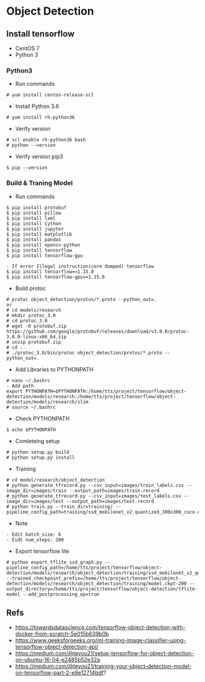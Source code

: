 # Object Detection
## Install tensorflow
* CentOS 7
* Python 3
### Python3
* Run commands
```
# yum install centos-release-scl
```
* Install Python 3.6
```
# yum install rh-python36
```
* Verify version
```
# scl enable rh-python36 bash
# python --version
```
* Verify version pip3
```
$ pip --version
```

### Build & Traning Model
* Run commands
```
$ pip install protobuf
$ pip install pillow
$ pip install lxml
$ pip install Cython
$ pip install jupyter
$ pip install matplotlib
$ pip install pandas
$ pip install opencv-python 
$ pip install tensorflow
$ pip install tensorflow-gpu

- If error Illegal instruction(core dumped) tensorflow
$ pip install tensorflow==1.15.0
$ pip install tensorflow-gpu==1.15.0
```

* Build protoc
```
# protoc object_detection/protos/*.proto --python_out=.
or
# cd models/research
# mkdir protoc_3.0
# cd protoc_3.0
# wget -O protobuf.zip https://github.com/google/protobuf/releases/download/v3.0.0/protoc-3.0.0-linux-x86_64.zip
# unzip protobuf.zip
# cd ..
# ./protoc_3.0/bin/protoc object_detection/protos/*.proto --python_out=.
```
* Add Libraries to PYTHONPATH
```
# nano ~/.bashrc
- Add path
export PYTHONPATH=$PYTHONPATH:/home/tts/project/tensorflow/object-detection/models/research:/home/tts/project/tensorflow/object-detection/models/research/slim
# source ~/.bashrc
```
* Check PYTHONPATH
```
$ echo $PYTHONPATH
```
* Comleteing setup
```
# python setup.py build
# python setup.py install
```
* Training
```
# cd model/research/object_detection
# python generate_tfrecord.py --csv_input=images/train_labels.csv --image_dir=images/train --output_path=images/train.record
# python generate_tfrecord.py --csv_input=images/test_labels.csv --image_dir=images/test --output_path=images/test.record
# python train.py --train_dir=training/ --pipeline_config_path=training/ssd_mobilenet_v2_quantized_300x300_coco.config
```
* Note
```
- Edit batch_size: 6
- Eidt num_steps: 200
```
* Export tensorflow lite
```
# python export_tflite_ssd_graph.py --pipeline_config_path=/home/tts/project/tensorflow/object-detection/models/research/object_detection/training/ssd_mobilenet_v2_quantized_300x300_coco.config --trained_checkpoint_prefix=/home/tts/project/tensorflow/object-detection/models/research/object_detection/training/model.ckpt-200 --output_directory=/home/tts/project/tensorflow/object-detection/tflite-model --add_postprocessing_op=true
```

## Refs
* https://towardsdatascience.com/tensorflow-object-detection-with-docker-from-scratch-5e015b639b0b
* https://www.geeksforgeeks.org/ml-training-image-classifier-using-tensorflow-object-detection-api/
* https://medium.com/@teyou21/setup-tensorflow-for-object-detection-on-ubuntu-16-04-e2485b52e32a
* https://medium.com/@teyou21/training-your-object-detection-model-on-tensorflow-part-2-e9e12714bdf?